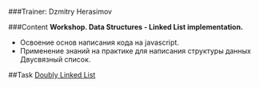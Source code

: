 ###Trainer: Dzmitry Herasimov

###Content
__Workshop. Data Structures - Linked List implementation.__

- Освоение основ написания кода на javascript.
- Применение знаний на практике для написания структуры данных Двусвязный список.

##Task
[Doubly Linked List](https://github.com/rolling-scopes/front-end-course/blob/master/tasks/markdown/linked-list.md)